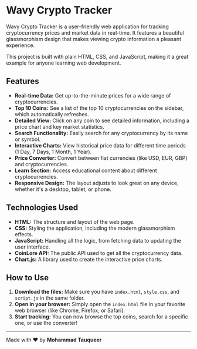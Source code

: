 # Wavy Crypto Tracker

Wavy Crypto Tracker is a user-friendly web application for tracking cryptocurrency prices and market data in real-time. It features a beautiful glassmorphism design that makes viewing crypto information a pleasant experience.

This project is built with plain HTML, CSS, and JavaScript, making it a great example for anyone learning web development.

## Features

* **Real-time Data:** Get up-to-the-minute prices for a wide range of cryptocurrencies.
* **Top 10 Coins:** See a list of the top 10 cryptocurrencies on the sidebar, which automatically refreshes.
* **Detailed View:** Click on any coin to see detailed information, including a price chart and key market statistics.
* **Search Functionality:** Easily search for any cryptocurrency by its name or symbol.
* **Interactive Charts:** View historical price data for different time periods (1 Day, 7 Days, 1 Month, 1 Year).
* **Price Converter:** Convert between fiat currencies (like USD, EUR, GBP) and cryptocurrencies.
* **Learn Section:** Access educational content about different cryptocurrencies.
* **Responsive Design:** The layout adjusts to look great on any device, whether it's a desktop, tablet, or phone.

## Technologies Used

* **HTML:** The structure and layout of the web page.
* **CSS:** Styling the application, including the modern glassmorphism effects.
* **JavaScript:** Handling all the logic, from fetching data to updating the user interface.
* **CoinLore API:** The public API used to get all the cryptocurrency data.
* **Chart.js:** A library used to create the interactive price charts.

## How to Use

1.  **Download the files:** Make sure you have `index.html`, `style.css`, and `script.js` in the same folder.
2.  **Open in your browser:** Simply open the `index.html` file in your favorite web browser (like Chrome, Firefox, or Safari).
3.  **Start tracking:** You can now browse the top coins, search for a specific one, or use the converter!

---

Made with ❤️ by **Mohammad Tauqueer**